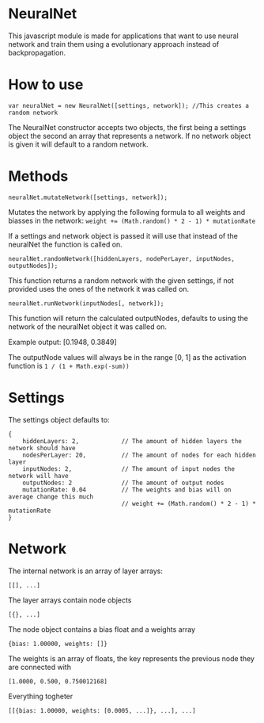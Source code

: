 NeuralNet
=========

This javascript module is made for applications that want to use neural network and train them using a evolutionary approach instead of backpropagation.

How to use
==========

    var neuralNet = new NeuralNet([settings, network]); //This creates a random network
    
The NeuralNet constructor accepts two objects, the first being a settings object the second an array that represents a network. If no network object is given it will default to a random network.

Methods
=======

    neuralNet.mutateNetwork([settings, network]);

Mutates the network by applying the following formula to all weights and biasses in the network:  `weight += (Math.random() * 2 - 1) * mutationRate`

If a settings and network object is passed it will use that instead of the neuralNet the function is called on.



    neuralNet.randomNetwork([hiddenLayers, nodePerLayer, inputNodes, outputNodes]);

This function returns a random network with the given settings, if not provided uses the ones of the network it was called on.



    neuralNet.runNetwork(inputNodes[, network]);
    
This function will return the calculated outputNodes, defaults to using the network of the neuralNet object it was called on.

Example output: [0.1948, 0.3849]

The outputNode values will always be in the range [0, 1] as the activation function is `1 / (1 + Math.exp(-sum))`


Settings
========

The settings object defaults to:

    {
        hiddenLayers: 2,            // The amount of hidden layers the network should have
        nodesPerLayer: 20,          // The amount of nodes for each hidden layer
        inputNodes: 2,              // The amount of input nodes the network will have
        outputNodes: 2              // The amount of output nodes
        mutationRate: 0.04          // The weights and bias will on average change this much
                                    // weight += (Math.random() * 2 - 1) * mutationRate
    }

Network
=======

The internal network is an array of layer arrays:

    [[], ...]

The layer arrays contain node objects

    [{}, ...]
   
The node object contains a bias float and a weights array

    {bias: 1.00000, weights: []}
    
The weights is an array of floats, the key represents the previous node they are connected with

    [1.0000, 0.500, 0.750012168]
    
Everything togheter

    [[{bias: 1.00000, weights: [0.0005, ...]}, ...], ...]
